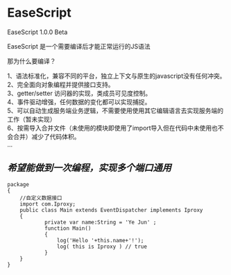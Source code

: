 # EaseScript
EaseScript 1.0.0 Beta

EaseScript 是一个需要编译后才能正常运行的JS语法<br/>

那为什么要编译？<br/>

1、语法标准化，兼容不同的平台，独立上下文与原生的javascript没有任何冲突。<br/>
2、完全面向对象编程并提供接口支持。<br/>
3、getter/setter 访问器的实现，类成员可见度控制。<br/>
4、事件驱动增强，任何数据的变化都可以实现捕捉。<br/>
5、可以自动生成服务端业务逻辑，不需要使用使用其它编辑语言去实现服务端的工作（暂未实现）<br/>
6、按需导入合并文件（未使用的模块即使用了import导入但在代码中未使用也不会合并）减少了代码体积。<br/>
...

*希望能做到一次编程，实现多个端口通用* <br/>
------

```
package
{
    //自定义数据接口
    import com.Iproxy;
    public class Main extends EventDispatcher implements Iproxy
    {
            private var name:String = 'Ye Jun' ;
            function Main()
            {
                log('Hello '+this.name+'!');
                log( this is Iproxy ) // true
            }
    }
}
```
